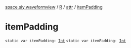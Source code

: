 [space.siy.waveformview](../../index.md) / [R](../index.md) / [attr](index.md) / [itemPadding](./item-padding.md)

# itemPadding

`static var itemPadding: `[`Int`](https://kotlinlang.org/api/latest/jvm/stdlib/kotlin/-int/index.html)
`static var itemPadding: `[`Int`](https://kotlinlang.org/api/latest/jvm/stdlib/kotlin/-int/index.html)